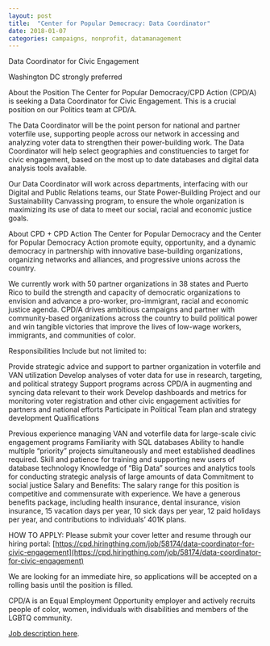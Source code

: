 ```yaml
---
layout: post
title:  "Center for Popular Democracy: Data Coordinator"
date: 2018-01-07
categories: campaigns, nonprofit, datamanagement
---
```


Data Coordinator for Civic Engagement

Washington DC strongly preferred

About the Position
The Center for Popular Democracy/CPD Action (CPD/A) is seeking a Data Coordinator for Civic Engagement. This is a crucial position on our Politics team at CPD/A.

The Data Coordinator will be the point person for national and partner voterfile use, supporting people across our network in accessing and analyzing voter data to strengthen their power-building work. The Data Coordinator will help select geographies and constituencies to target for civic engagement, based on the most up to date databases and digital data analysis tools available.

Our Data Coordinator will work across departments, interfacing with our Digital and Public Relations teams, our State Power-Building Project and our Sustainability Canvassing program, to ensure the whole organization is maximizing its use of data to meet our social, racial and economic justice goals.

About CPD + CPD Action
The Center for Popular Democracy and the Center for Popular Democracy Action promote equity, opportunity, and a dynamic democracy in partnership with innovative base-building organizations, organizing networks and alliances, and progressive unions across the country.

We currently work with 50 partner organizations in 38 states and Puerto Rico to build the strength and capacity of democratic organizations to envision and advance a pro-worker, pro-immigrant, racial and economic justice agenda. CPD/A drives ambitious campaigns and partner with community-based organizations across the country to build political power and win tangible victories that improve the lives of low-wage workers, immigrants, and communities of color.

Responsibilities
Include but not limited to:

Provide strategic advice and support to partner organization in voterfile and VAN utilization
Develop analyses of voter data for use in research, targeting, and political strategy
Support programs across CPD/A in augmenting and syncing data relevant to their work
Develop dashboards and metrics for monitoring voter registration and other civic engagement activities for partners and national efforts
Participate in Political Team plan and strategy development
Qualifications

Previous experience managing VAN and voterfile data for large-scale civic engagement programs
Familiarity with SQL databases
Ability to handle multiple “priority” projects simultaneously and meet established deadlines required.
Skill and patience for training and supporting new users of database technology
Knowledge of “Big Data” sources and analytics tools for conducting strategic analysis of large amounts of data
Commitment to social justice
Salary and Benefits:
The salary range for this position is competitive and commensurate with experience. We have a generous benefits package, including health insurance, dental insurance, vision insurance, 15 vacation days per year, 10 sick days per year, 12 paid holidays per year, and contributions to individuals’ 401K plans.

HOW TO APPLY:
Please submit your cover letter and resume through our hiring portal:
[https://cpd.hiringthing.com/job/58174/data-coordinator-for-civic-engagement](https://cpd.hiringthing.com/job/58174/data-coordinator-for-civic-engagement)

We are looking for an immediate hire, so applications will be accepted on a rolling basis until the position is filled.

CPD/A is an Equal Employment Opportunity employer and actively recruits people of color, women, individuals with disabilities and members of the LGBTQ community.

[Job description here](http://www.unionjobs.com/listing.php?id=11968).
